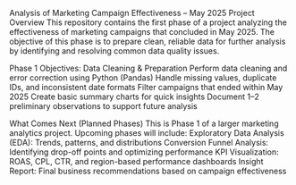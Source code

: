 Analysis of Marketing Campaign Effectiveness – May 2025
Project Overview
  This repository contains the first phase of a project analyzing the effectiveness of marketing campaigns that concluded in May 2025. The objective of this phase is to prepare clean, reliable data for further   analysis by identifying and resolving common data quality issues.

Phase 1 Objectives: Data Cleaning & Preparation
  Perform data cleaning and error correction using Python (Pandas)
  Handle missing values, duplicate IDs, and inconsistent date formats
  Filter campaigns that ended within May 2025
  Create basic summary charts for quick insights
  Document 1–2 preliminary observations to support future analysis

What Comes Next (Planned Phases)
This is Phase 1 of a larger marketing analytics project. Upcoming phases will include:
  Exploratory Data Analysis (EDA): Trends, patterns, and distributions
  Conversion Funnel Analysis: Identifying drop-off points and optimizing performance
  KPI Visualization: ROAS, CPL, CTR, and region-based performance dashboards
  Insight Report: Final business recommendations based on campaign effectiveness


